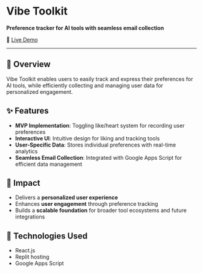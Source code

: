 # Vibe Toolkit

**Preference tracker for AI tools with seamless email collection**

🔗 [Live Demo](https://vibe-toolkit-yehsunkang.replit.app/)

---

## 📌 Overview

Vibe Toolkit enables users to easily track and express their preferences for AI tools, while efficiently collecting and managing user data for personalized engagement.


## ✨ Features

- **MVP Implementation**: Toggling like/heart system for recording user preferences
- **Interactive UI**: Intuitive design for liking and tracking tools
- **User-Specific Data**: Stores individual preferences with real-time analytics
- **Seamless Email Collection**: Integrated with Google Apps Script for efficient data management



## 🚀 Impact

- Delivers a **personalized user experience**
- Enhances **user engagement** through preference tracking
- Builds a **scalable foundation** for broader tool ecosystems and future integrations



## 🔧 Technologies Used

- React.js
- Replit hosting
- Google Apps Script




